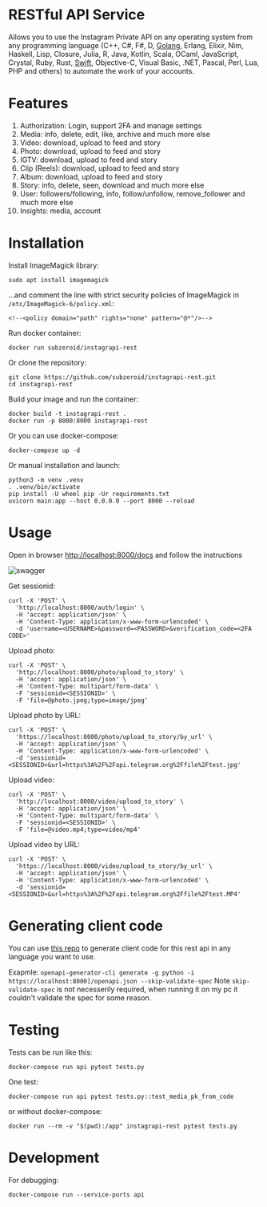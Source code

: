 
# RESTful API Service

Allows you to use the Instagram Private API on any operating system from any programming language (C++, C#, F#, D, [Golang](golang), Erlang, Elixir, Nim, Haskell, Lisp, Closure, Julia, R, Java, Kotlin, Scala, OCaml, JavaScript, Crystal, Ruby, Rust, [Swift](swift), Objective-C, Visual Basic, .NET, Pascal, Perl, Lua, PHP and others) to automate the work of your accounts. 

# Features

1. Authorization: Login, support 2FA and manage settings
2. Media: info, delete, edit, like, archive and much more else
3. Video: download, upload to feed and story
4. Photo: download, upload to feed and story
5. IGTV: download, upload to feed and story
6. Clip (Reels): download, upload to feed and story
7. Album: download, upload to feed and story
8. Story: info, delete, seen, download and much more else
9. User: followers/following, info, follow/unfollow, remove_follower and much more else
10. Insights: media, account

# Installation

Install ImageMagick library:
```
sudo apt install imagemagick
```

...and comment the line with strict security policies of ImageMagick in `/etc/ImageMagick-6/policy.xml`:
```
<!--<policy domain="path" rights="none" pattern="@*"/>-->
```

Run docker container:
```
docker run subzeroid/instagrapi-rest
```

Or clone the repository:
```
git clone https://github.com/subzeroid/instagrapi-rest.git
cd instagrapi-rest
```

Build your image and run the container:
```
docker build -t instagrapi-rest .
docker run -p 8000:8000 instagrapi-rest
```

Or you can use docker-compose:
```
docker-compose up -d
```

Or manual installation and launch:

```
python3 -m venv .venv
. .venv/bin/activate
pip install -U wheel pip -Ur requirements.txt
uvicorn main:app --host 0.0.0.0 --port 8000 --reload
```

# Usage

Open in browser [http://localhost:8000/docs](http://localhost:8000/docs) and follow the instructions

![swagger](https://user-images.githubusercontent.com/546889/126989357-8214aa5c-fe42-4be4-b118-bd3585cd3292.png)


Get sessionid:

```
curl -X 'POST' \
  'http://localhost:8000/auth/login' \
  -H 'accept: application/json' \
  -H 'Content-Type: application/x-www-form-urlencoded' \
  -d 'username=<USERNAME>&password=<PASSWORD>&verification_code=<2FA CODE>'
```

Upload photo:

```
curl -X 'POST' \
  'http://localhost:8000/photo/upload_to_story' \
  -H 'accept: application/json' \
  -H 'Content-Type: multipart/form-data' \
  -F 'sessionid=<SESSIONID>' \
  -F 'file=@photo.jpeg;type=image/jpeg'
```

Upload photo by URL:

```
curl -X 'POST' \
  'https://localhost:8000/photo/upload_to_story/by_url' \
  -H 'accept: application/json' \
  -H 'Content-Type: application/x-www-form-urlencoded' \
  -d 'sessionid=<SESSIONID>&url=https%3A%2F%2Fapi.telegram.org%2Ffile%2Ftest.jpg'
```

Upload video:

```
curl -X 'POST' \
  'http://localhost:8000/video/upload_to_story' \
  -H 'accept: application/json' \
  -H 'Content-Type: multipart/form-data' \
  -F 'sessionid=<SESSIONID>' \
  -F 'file=@video.mp4;type=video/mp4'
```

Upload video by URL:

```
curl -X 'POST' \
  'https://localhost:8000/video/upload_to_story/by_url' \
  -H 'accept: application/json' \
  -H 'Content-Type: application/x-www-form-urlencoded' \
  -d 'sessionid=<SESSIONID>&url=https%3A%2F%2Fapi.telegram.org%2Ffile%2Ftest.MP4'
```

# Generating client code

You can use [this repo](https://www.npmjs.com/package/@openapitools/openapi-generator-cli) to generate client code for this rest api in any language you want to use.

Exapmle:
`openapi-generator-cli generate -g python -i https://localhost:8000]/openapi.json --skip-validate-spec`
Note `skip-validate-spec` is not necesserily required, when running it on my pc it couldn't validate the spec for some reason.

# Testing

Tests can be run like this:

`docker-compose run api pytest tests.py`

One test:

`docker-compose run api pytest tests.py::test_media_pk_from_code`

or without docker-compose:

`docker run --rm -v "$(pwd):/app" instagrapi-rest pytest tests.py`

# Development

For debugging:

`docker-compose run --service-ports api`
